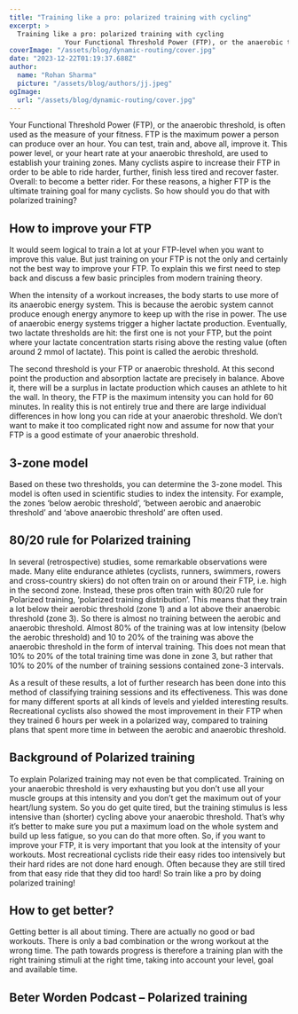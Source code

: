 ```yaml
---
title: "Training like a pro: polarized training with cycling"
excerpt: >
  Training like a pro: polarized training with cycling
              Your Functional Threshold Power (FTP), or the anaerobic threshold, is often used as the measure of your fitness. FTP is the maximum pow
coverImage: "/assets/blog/dynamic-routing/cover.jpg"
date: "2023-12-22T01:19:37.688Z"
author:
  name: "Rohan Sharma"
  picture: "/assets/blog/authors/jj.jpeg"
ogImage:
  url: "/assets/blog/dynamic-routing/cover.jpg"
---
```


Your Functional Threshold Power (FTP), or the anaerobic threshold, is often used as the measure of your fitness. FTP is the maximum power a person can produce over an hour. You can test, train and, above all, improve it. This power level, or your heart rate at your anaerobic threshold, are used to establish your training zones. Many cyclists aspire to increase their FTP in order to be able to ride harder, further, finish less tired and recover faster. Overall: to become a better rider. For these reasons, a higher FTP is the ultimate training goal for many cyclists. So how should you do that with polarized training?


## 

## 

## 

## 

## How to improve your FTP

It would seem logical to train a lot at your FTP-level when you want to improve this value. But just training on your FTP is not the only and certainly not the best way to improve your FTP. To explain this we first need to step back and discuss a few basic principles from modern training theory.


When the intensity of a workout increases, the body starts to use more of its anaerobic energy system. This is because the aerobic system cannot produce enough energy anymore to keep up with the rise in power. The use of anaerobic energy systems trigger a higher lactate production. Eventually, two lactate thresholds are hit: the first one is not your FTP, but the point where your lactate concentration starts rising above the resting value (often around 2 mmol of lactate). This point is called the aerobic threshold.


The second threshold is your FTP or anaerobic threshold. At this second point the production and absorption lactate are precisely in balance. Above it, there will be a surplus in lactate production which causes an athlete to hit the wall. In theory, the FTP is the maximum intensity you can hold for 60 minutes. In reality this is not entirely true and there are large individual differences in how long you can ride at your anaerobic threshold. We don’t want to make it too complicated right now and assume for now that your FTP is a good estimate of your anaerobic threshold.


## 

## 

## 3-zone model

Based on these two thresholds, you can determine the 3-zone model. This model is often used in scientific studies to index the intensity. For example, the zones ‘below aerobic threshold’, ‘between aerobic and anaerobic threshold’ and ‘above anaerobic threshold’ are often used.


## 

## 

## 80/20 rule for Polarized training

In several (retrospective) studies, some remarkable observations were made. Many elite endurance athletes (cyclists, runners, swimmers, rowers and cross-country skiers) do not often train on or around their FTP, i.e. high in the second zone. Instead, these pros often train with 80/20 rule for Polarized training, ‘polarized training distribution’. This means that they train a lot below their aerobic threshold (zone 1) and a lot above their anaerobic threshold (zone 3). So there is almost no training between the aerobic and anaerobic threshold. Almost 80% of the training was at low intensity (below the aerobic threshold) and 10 to 20% of the training was above the anaerobic threshold in the form of interval training. This does not mean that 10% to 20% of the total training time was done in zone 3, but rather that 10% to 20% of the number of training sessions contained zone-3 intervals.


As a result of these results, a lot of further research has been done into this method of classifying training sessions and its effectiveness. This was done for many different sports at all kinds of levels and yielded interesting results. Recreational cyclists also showed the most improvement in their FTP when they trained 6 hours per week in a polarized way, compared to training plans that spent more time in between the aerobic and anaerobic threshold.


## 

## 

## Background of Polarized training

To explain Polarized training may not even be that complicated. Training on your anaerobic threshold is very exhausting but you don’t use all your muscle groups at this intensity and you don’t get the maximum out of your heart/lung system. So you do get quite tired, but the training stimulus is less intensive than (shorter) cycling above your anaerobic threshold. That’s why it’s better to make sure you put a maximum load on the whole system and build up less fatigue, so you can do that more often. So, if you want to improve your FTP, it is very important that you look at the intensity of your workouts. Most recreational cyclists ride their easy rides too intensively but their hard rides are not done hard enough. Often because they are still tired from that easy ride that they did too hard! So train like a pro by doing polarized training!


## 

## 

## How to get better?

Getting better is all about timing. There are actually no good or bad workouts. There is only a bad combination or the wrong workout at the wrong time. The path towards progress is therefore a training plan with the right training stimuli at the right time, taking into account your level, goal and available time.


## 

## 

## 

## Beter Worden Podcast – Polarized training